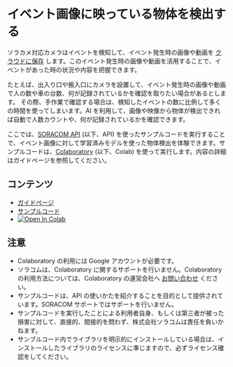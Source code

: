 # イベント画像に映っている物体を検出する

ソラカメ対応カメラはイベントを検知して、イベント発生時の画像や動画を [クラウドに保存](https://users.soracom.io/ja-jp/guides/soracom-cloud-camera-services/check-event/) します。このイベント発生時の画像や動画を活用することで、イベントがあった時の状況や内容を把握できます。

たとえば、出入り口や搬入口にカメラを設置して、イベント発生時の画像や動画で人の数や車の台数、何が記録されているかを確認を取りたい場合があるとします。 その際、手作業で確認する場合は、検知したイベントの数に比例して多くの時間を使ってしまいます。AI を利用して、画像や映像から物体が検出できれば自動で人数カウントや、何が記録されているかを確認できます。

ここでは、[SORACOM API](https://users.soracom.io/ja-jp/tools/api/) (以下、API) を使ったサンプルコードを実行することで、イベント画像に対して学習済みモデルを使った物体検出を体験できます。サンプルコードは、[Colaboratory](https://colab.research.google.com/) (以下、Colab) を使って実行します。内容の詳細はガイドページを参照してください。

## コンテンツ
 -  [ガイドページ](https://users.soracom.io/ja-jp/guides/soracom-cloud-camera-services/api-examples-object-detection-with-event-image/)
-  [サンプルコード](https://github.com/soracom-labs/sora-cam-api-examples/tree/main/object-detection-with-event-image/)
- [![Open In Colab](https://colab.research.google.com/assets/colab-badge.svg)](https://colab.research.google.com/github/soracom-labs/sora-cam-api-examples/blob/master/object-detection-with-event-image/api-examples-object-detection-with-event-image.ipynb)

## 注意

- Colaboratory の利用には Google アカウントが必要です。
- ソラコムは、Colaboratory に関するサポートを行いません。Colaboratory の利用方法については、Colaboratory の運営会社へ [お問い合わせ](https://research.google.com/colaboratory/faq.html) ください。
- サンプルコードは、API の使いかたを紹介することを目的として提供されています。SORACOM サポートではサポートを行いません。
- サンプルコードを実行したことによる利用者自身、もしくは第三者が被った損害に対して、直接的、間接的を問わず、株式会社ソラコムは責任を負いかねます。
- サンブルコード内でライブラリを明示的にインストールしている場合は、インストールしたライブラリのライセンスに準じますので、必ずライセンス確認をしてください。